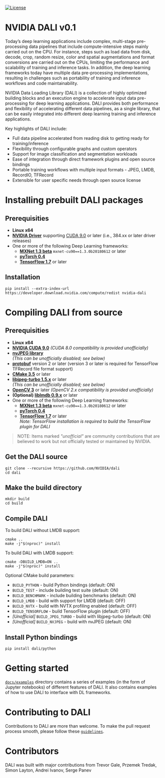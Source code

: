[![License](https://img.shields.io/badge/License-Apache%202.0-blue.svg)](https://opensource.org/licenses/Apache-2.0)

# NVIDIA DALI v0.1

Today’s deep learning applications include complex, multi-stage pre-processing data pipelines that include compute-intensive steps mainly carried out on the CPU. For instance, steps such as load data from disk, decode, crop, random resize, color and spatial augmentations and format conversions are carried out on the CPUs, limiting the performance and scalability of training and inference tasks. In addition, the deep learning frameworks today have multiple data pre-processing implementations, resulting in challenges such as portability of training and inference workflows and code maintainability.

NVIDIA Data Loading Library (DALI) is a collection of highly optimized building blocks and an execution engine to accelerate input data pre-processing for deep learning applications. DALI  provides both performance and flexibility of accelerating different data pipelines, as a single library, that can be easily integrated into different deep learning training and inference applications.

Key highlights of DALI include:
 - Full data pipeline accelerated from reading disk to getting ready for training/inference
 - Flexibility through configurable graphs and custom operators
 - Support for image classification and segmentation workloads
 - Ease of integration through direct framework plugins and open source bindings
 - Portable training workflows with multiple input formats - JPEG, LMDB, RecordIO, TFRecord
 - Extensible for user specific needs through open source license

# Installing prebuilt DALI packages

## Prerequisities

* **Linux x64**
* **[NVIDIA Driver](https://www.nvidia.com/drivers)** supporting [CUDA 9.0](https://developer.nvidia.com/cuda-downloads) or later (i.e., 384.xx or later driver releases)
* One or more of the following Deep Learning frameworks:
  - **[MXNet 1.3 beta](http://mxnet.incubator.apache.org)** `mxnet-cu90==1.3.0b20180612` or later
  - **[pyTorch 0.4](https://pytorch.org)**
  - **[TensorFlow 1.7](https://www.tensorflow.org)** or later

## Installation

`pip install --extra-index-url https://developer.download.nvidia.com/compute/redist nvidia-dali`

# Compiling DALI from source

## Prerequisities

* **Linux x64**
* **[NVIDIA CUDA 9.0](https://developer.nvidia.com/cuda-downloads)**
  *(CUDA 8.0 compatibility is provided unofficially)*
* **[nvJPEG library](https://developer.nvidia.com/nvjpeg)**<br/>
  *(This can be unofficially disabled; see below)*
* **[protobuf](https://github.com/google/protobuf)** version 2 or later (version 3 or later is required for TensorFlow TFRecord file format support)
* **[CMake 3.5](https://cmake.org)** or later
* **[libjpeg-turbo 1.5.x](https://github.com/libjpeg-turbo/libjpeg-turbo)** or later<br/>
  *(This can be unofficially disabled; see below)*
* **[OpenCV 3](https://opencv.org)** or later
  *(OpenCV 2.x compatibility is provided unofficially)*
* **(Optional) [liblmdb 0.9.x](https://github.com/LMDB/lmdb)** or later
* One or more of the following Deep Learning frameworks:
  - **[MXNet 1.3 beta](http://mxnet.incubator.apache.org)** `mxnet-cu90==1.3.0b20180612` or later
  - **[pyTorch 0.4](https://pytorch.org)**
  - **[TensorFlow 1.7](https://www.tensorflow.org)** or later<br/>
  *Note: TensorFlow installation is required to build the TensorFlow plugin for DALI*

> NOTE: Items marked *"unofficial"* are community contributions that are
> believed to work but not officially tested or maintained by NVIDIA.

## Get the DALI source

```
git clone --recursive https://github.com/NVIDIA/dali
cd dali
```

## Make the build directory

```
mkdir build
cd build
```

## Compile DALI

To build DALI without LMDB support:

```
cmake ..
make -j"$(nproc)" install
```

To build DALI with LMDB support:

```
cmake -DBUILD_LMDB=ON ..
make -j"$(nproc)" install
```

Optional CMake build parameters:

- `BUILD_PYTHON` - build Python bindings (default: ON)
- `BUILD_TEST` - include building test suite (default: ON)
- `BUILD_BENCHMARK` - include building benchmarks (default: ON)
- `BUILD_LMDB` - build with support for LMDB (default: OFF)
- `BUILD_NVTX` - build with NVTX profiling enabled (default: OFF)
- `BUILD_TENSORFLOW` - build TensorFlow plugin (default: OFF)
- *[Unofficial]* `BUILD_JPEG_TURBO` - build with libjpeg-turbo (default: ON)
- *[Unofficial]* `BUILD_NVJPEG` - build with nvJPEG (default: ON)

## Install Python bindings

```
pip install dali/python
```

# Getting started

[`docs/examples`](docs/examples) directory contains a series of examples (in the form of Jupyter notebooks) of different features of DALI. It also contains examples of how to use DALI to interface with DL frameworks.

# Contributing to DALI

Contributions to DALI are more than welcome.  To make the pull request process smooth, please follow these [`guidelines`](CONTRIBUTING).

# Contributors

DALI was built with major contributions from Trevor Gale, Przemek Tredak, Simon Layton, Andrei Ivanov, Serge Panev
